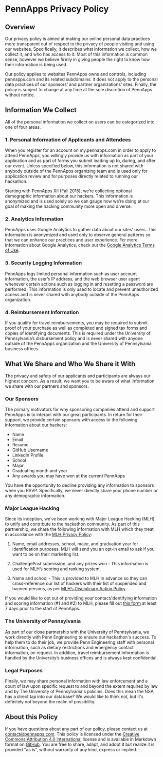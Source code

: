 # PennApps Privacy Policy

## Overview
Our privacy policy is aimed at making our online personal data practices more transparent out of respect to the privacy of people visiting and using our websites. Specifically, it describes what information we collect, how we collect it, and who has access to it. Most of this information is common sense, however we believe firmly in giving people the right to know how their information is being used.

Our policy applies to websites PennApps owns and controls, including pennapps.com and its related subdomains. It does not apply to the personal data practices of our sponsors’ and partner organizations’ sites. Finally, the policy is subject to change at any time at the sole discretion of PennApps without notice.

## Information We Collect
All of the personal information we collect on users can be categorized into one of four areas.

### 1. Personal Information of Applicants and Attendees
When you register for an account on my.pennapps.com in order to apply to attend PennApps, you willingly provide us with information as part of your application and as part of forms you submit leading up to, during, and after our event. Unless specified below, this information is not shared with anybody outside of the PennApps organizing team and is used only for application review and for purposes directly related to running our hackathon.

Starting with PennApps XII (Fall 2015), we’re collecting optional demographic information about our hackers. This information is anonymized and is used solely so we can gauge how we’re doing at our goal of making the hacking community more open and diverse.

### 2. Analytics Information
PennApps uses Google Analytics to gather data about our sites’ users. This information is anonymized and used only to observe general patterns so that we can enhance our practices and user experience. For more information about Google Analytics, check out the [Google Analytics Terms of Use](http://www.google.com/analytics/terms/us.html).

### 3. Security Logging Information
PennApps logs limited personal information such as user account information, the user’s IP address, and the web browser user agent whenever certain actions such as logging in and resetting a password are performed. This information is only used to locate and prevent unauthorized access and is never shared with anybody outside of the PennApps organization.

### 4. Reimbursement Information
If you qualify for travel reimbursements, you may be required to submit proof of your purchase as well as completed and signed tax forms and copies of identifying documents. This is required under the University of Pennsylvania’s disbursement policy and is never shared with anyone outside of the PennApps organization and the University of Pennsylvania business offices.

## What We Share and Who We Share it With
The privacy and safety of our applicants and participants are always our highest concern. As a result, we want you to be aware of what information we share with our partners and sponsors.

### Our Sponsors
The primary motivators for why sponsoring companies attend and support PennApps is to interact with our great participants. In return for their support, we provide certain sponsors with access to the following information about our hackers:
- Name
- Email
- Resume
- GitHub Username
- LinkedIn Profile
- School
- Major
- Graduating month and year
- Any awards you may have won at the current PennApps

You have the opportunity to decline providing any information to sponsors when you RSVP. Specifically, we never directly share your phone number or any demographic information.

### Major League Hacking
Since its inception, we’ve been working with Major League Hacking (MLH) to unify and contribute to the hackathon community. As part of this partnership, we share the following information with MLH which they treat in accordance with the [MLH Privacy Policy](https://mlh.io/privacy):

1. Name, email addresses, school, major, and graduation year for identification purposes. MLH will send you an opt-in email to ask if you want to be on their marketing list.

2. ChallengePost submission, and any prizes won - This information is used for MLH’s scoring and ranking system.

3. Name and school - This is provided to MLH in advance so they can cross-reference our list of hackers with their list of suspended and banned persons, as per [MLH’s Disciplinary Action Policy](http://static.mlh.io/docs/disciplinary-action-policy.pdf).

If you would like to opt out of providing your contact/identifying information and scoring information (#1 and #2) to MLH, please fill out [this form](https://www.surveymonkey.com/r/PSCKV9B) at least 7 days prior to the start of PennApps.

### The University of Pennsylvania
As part of our close partnership with the University of Pennsylvania, we work directly with Penn Engineering to ensure our hackathon's success. To help them to do their job, we provide Penn Engineering staff with personal information, such as dietary restrictions and emergency contact information, on request. In addition, travel reimbursement information is handled by the University’s business offices and is always kept confidential.

### Legal Purposes
Finally, we may share personal information with law enforcement and a court of law upon specific request to and beyond the extent required by law and by The University of Pennsylvania's policies. Does this mean the NSA has a direct tap into our database? We would like to think not, but it's definitely not beyond the realm of possiblilty.

## About this Policy
If you have questions about any part of our policy, please contact us at [contact@pennapps.com](mailto:contact@pennapps.com). This policy is licensed under the [Creative Commons Attribution 4.0 International](http://creativecommons.org/licenses/by/4.0/) license and is available in Markdown format on [GitHub](https://github.com/pennapps/policies/blob/master/privacy.md). You are free to share, adapt, and adopt it but realize it is provided "as is", without warranty of any kind, express or implied.
